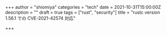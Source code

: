+++
author = "shiomiya"
categories = "tech"
date = 2021-10-31T15:00:00Z
description = ""
draft = true
tags = ["rust", "security"]
title = "rustc version 1.56.1 での CVE-2021-42574 対応"

+++
